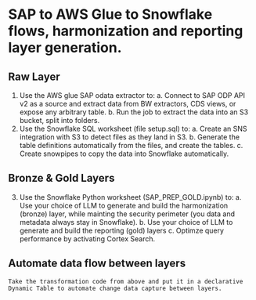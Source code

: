 # SAP to AWS Glue to Snowflake flows, harmonization and reporting layer generation.

## Raw Layer
1. Use the AWS glue SAP odata extractor to: 
    a. Connect to SAP ODP API v2 as a source and extract data from BW extractors, CDS views, or expose any arbitrary table.
    b. Run the job to extract the data into an S3 bucket, split into folders. 
2. Use the Snowflake SQL worksheet (file setup.sql) to:
    a. Create an SNS integration with S3 to detect files as they land in S3.
    b. Generate the table definitions automatically from the files, and create the tables.
    c. Create snowpipes to copy the data into Snowflake automatically.
## Bronze & Gold  Layers
3. Use the Snowflake Python worksheet (SAP_PREP_GOLD.ipynb) to:
    a. Use your choice of LLM to generate and build the harmonization (bronze) layer, while mainting the security perimeter (you data and metadata always stay in Snowflake).
    b. Use your choice of LLM to generate and build the reporting (gold) layers
    c. Optimze query performance by activating Cortex Search.
## Automate data flow between layers
    Take the transformation code from above and put it in a declarative Dynamic Table to automate change data capture between layers.